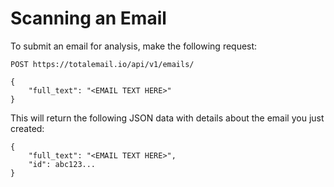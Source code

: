 # Scanning an Email

To submit an email for analysis, make the following request:

```
POST https://totalemail.io/api/v1/emails/

{
    "full_text": "<EMAIL TEXT HERE>"
}
```

This will return the following JSON data with details about the email you just created:

```
{
    "full_text": "<EMAIL TEXT HERE>",
    "id": abc123...
}
```
